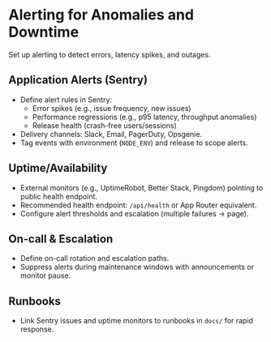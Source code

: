 # Alerting for Anomalies and Downtime

Set up alerting to detect errors, latency spikes, and outages.

## Application Alerts (Sentry)

- Define alert rules in Sentry:
  - Error spikes (e.g., issue frequency, new issues)
  - Performance regressions (e.g., p95 latency, throughput anomalies)
  - Release health (crash-free users/sessions)
- Delivery channels: Slack, Email, PagerDuty, Opsgenie.
- Tag events with environment (`NODE_ENV`) and release to scope alerts.

## Uptime/Availability

- External monitors (e.g., UptimeRobot, Better Stack, Pingdom) pointing to public health endpoint.
- Recommended health endpoint: `/api/health` or App Router equivalent.
- Configure alert thresholds and escalation (multiple failures -> page).

## On-call & Escalation

- Define on-call rotation and escalation paths.
- Suppress alerts during maintenance windows with announcements or monitor pause.

## Runbooks

- Link Sentry issues and uptime monitors to runbooks in `docs/` for rapid response.
